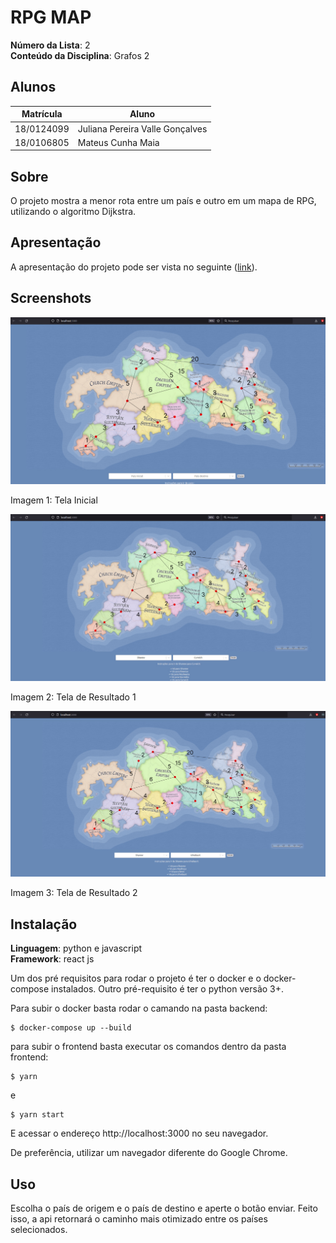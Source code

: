 # RPG MAP

**Número da Lista**: 2<br>
**Conteúdo da Disciplina**: Grafos 2<br>

## Alunos
|Matrícula | Aluno |
| -- | -- |
| 18/0124099  |  Juliana Pereira Valle Gonçalves |
| 18/0106805  |  Mateus Cunha Maia |

## Sobre 
O projeto mostra a menor rota entre um país e outro em um mapa de RPG, utilizando o algoritmo Dijkstra.

## Apresentação
A apresentação do projeto pode ser vista no seguinte ([link](https://youtu.be/cOQA2Yk3kFM)).

## Screenshots

![Tela Inicial](./assets/img_1.jpeg)
</figcaption>
    Imagem 1: Tela Inicial
</figcaption>

![Tela de Resultado](./assets/img_2.jpeg)
</figcaption>
    Imagem 2: Tela de Resultado 1
</figcaption>

![Tela de Resultado](./assets/img_3.jpeg)
</figcaption>
    Imagem 3: Tela de Resultado 2
</figcaption>

## Instalação 
**Linguagem**: python e javascript<br>
**Framework**: react js<br>

Um dos pré requisitos para rodar o projeto é ter o docker e o docker-compose instalados. Outro pré-requisito é ter o python versão 3+.

Para subir o docker basta rodar o camando na pasta backend:
``` shell
$ docker-compose up --build
```

para subir o frontend basta executar os comandos dentro da pasta frontend:
``` shell
$ yarn
```
e
``` shell
$ yarn start
```

E acessar o endereço http://localhost:3000 no seu navegador.

De preferência, utilizar um navegador diferente do Google Chrome.

## Uso 
Escolha o país de origem e o país de destino e aperte o botão enviar. Feito isso, a api retornará o caminho mais otimizado entre os países selecionados.







